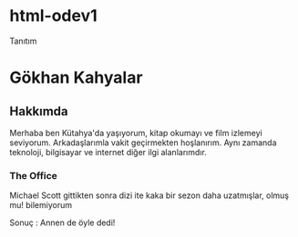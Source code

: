 # html-odev1
Tanıtım

<h1>Gökhan Kahyalar</h1>
<h2>Hakkımda</h2>

<!-- Burada yazar kendinden bahsediyor-->
<p>Merhaba ben Kütahya'da yaşıyorum, kitap okumayı ve film izlemeyi seviyorum. Arkadaşlarımla vakit geçirmekten hoşlanırım. Aynı zamanda teknoloji, bilgisayar ve internet diğer ilgi alanlarımdır.
</p>

<!-- Yazar nedense son izlediği dizi hakkında bişeyler söylemek istemiş-->
<h3>The Office</h3>
<p>Michael Scott gittikten sonra dizi ite kaka bir sezon daha uzatmışlar, olmuş mu! bilemiyorum</p>
<p>Sonuç : Annen de öyle dedi!</p> 
<!--Yazar burada biraz şova kaçmış gibi..-->
